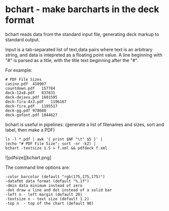 
# bchart - make barcharts in the deck format #

bchart reads data from the standard input file, generating deck markup to standard output.
 
Input is a tab-separated list of text,data pairs
where text is an arbitrary string, and data is intepreted as a floating point value.
A line beginning with "#" is parsed as a title, with the title text beginning after the "#".

For example:

	# PDF File Sizes
	casino.pdf	410907
	countdown.pdf	157784
	deck-12x8.pdf	837831
	deck-dejavu.pdf	1601595
	deck-fira-4x3.pdf	1196167
	deck-fira.pdf	1195517
	deck-gg.pdf	978688
	deck-gofont.pdf	1044627


bchart is useful in pipelines: (generate a list of filenames and sizes, sort and label, then make a PDF)

	ls -l *.pdf | awk '{ print $NF "\t" $5 }' | 
	(echo "# PDF File Size"; sort -nr -k2) | 
	bchart -textsize 1.5 > f.xml && pdfdeck f.xml

![pdfsize][bchart.png]

 The command line options are:

	-color barcolor (default "rgb(175,175,175)")
	-datafmt data format (default "%.1f")
	-dmin data minimum instead of zero
	-dot draw a line and dot instead of a solid bar
	-left n - left margin (default 20)
	-textsize n - text size (default 1.2)
	-top n  - top of the chart (default 90)
